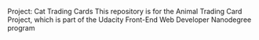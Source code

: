 Project: 
	Cat Trading Cards This repository is for the Animal Trading Card Project, which is part of the Udacity Front-End Web Developer Nanodegree program

<!-- Code By ZimnaBell -->
